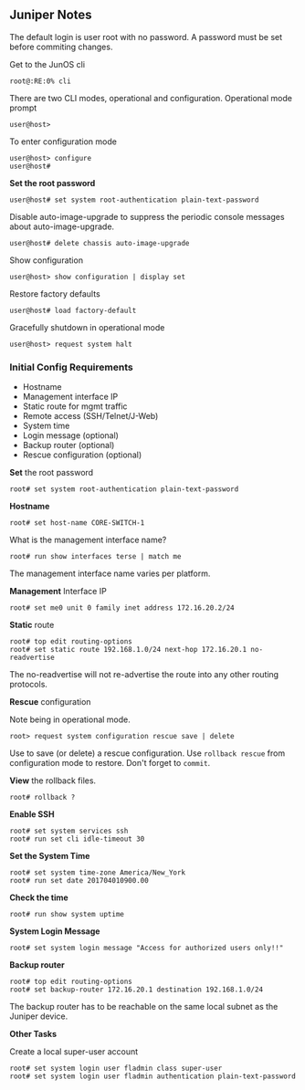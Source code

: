 ## Juniper Notes

The default login is user root with no password. A password must be set before commiting changes.


Get to the JunOS cli

`root@:RE:0% cli`

There are two CLI modes, operational and configuration.
Operational mode prompt

`user@host>`

To enter configuration mode
```
user@host> configure
user@host#
```

**Set the root password**

`user@host# set system root-authentication plain-text-password`

Disable auto-image-upgrade to suppress the periodic console messages about auto-image-upgrade.

`user@host# delete chassis auto-image-upgrade`

Show configuration

`user@host> show configuration | display set`



Restore factory defaults

`user@host# load factory-default`

Gracefully shutdown in operational mode

`user@host> request system halt`
###
### Initial Config Requirements

- Hostname
- Management interface IP
- Static route for mgmt traffic
- Remote access (SSH/Telnet/J-Web)
- System time
- Login message (optional)
- Backup router (optional)
- Rescue configuration (optional)

**Set** the root password

`root# set system root-authentication plain-text-password`

**Hostname**

`root# set host-name CORE-SWITCH-1`

What is the management interface name?

`root# run show interfaces terse | match me`

The management interface name varies per platform.

**Management** Interface IP

```root# top edit interfaces
root# set me0 unit 0 family inet address 172.16.20.2/24
```

**Static** route
```
root# top edit routing-options
root# set static route 192.168.1.0/24 next-hop 172.16.20.1 no-readvertise
```

 The no-readvertise will not re-advertise the route into any other routing protocols.

**Rescue** configuration

Note being in operational mode.

`root> request system configuration rescue save | delete`

Use to save (or delete) a rescue configuration. Use `rollback rescue` from configuration mode to restore. Don't forget to `commit`.

**View** the rollback files.

`root# rollback ?`


**Enable SSH**
```
root# set system services ssh
root# run set cli idle-timeout 30
```

**Set the System Time**
```
root# set system time-zone America/New_York
root# run set date 201704010900.00
```

**Check the time**

`root# run show system uptime`

**System Login Message**

`root# set system login message "Access for authorized users only!!"`

**Backup router**

```
root# top edit routing-options
root# set backup-router 172.16.20.1 destination 192.168.1.0/24
```

The backup router has to be reachable on the same local subnet as the Juniper device.


**Other Tasks**

Create a local super-user account

```
root# set system login user fladmin class super-user
root# set system login user fladmin authentication plain-text-password
```
